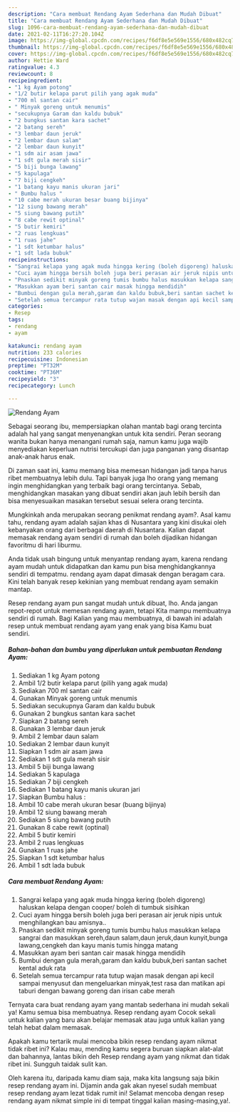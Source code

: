 ```yaml
---
description: "Cara membuat Rendang Ayam Sederhana dan Mudah Dibuat"
title: "Cara membuat Rendang Ayam Sederhana dan Mudah Dibuat"
slug: 1096-cara-membuat-rendang-ayam-sederhana-dan-mudah-dibuat
date: 2021-02-11T16:27:20.104Z
image: https://img-global.cpcdn.com/recipes/f6df8e5e569e1556/680x482cq70/rendang-ayam-foto-resep-utama.jpg
thumbnail: https://img-global.cpcdn.com/recipes/f6df8e5e569e1556/680x482cq70/rendang-ayam-foto-resep-utama.jpg
cover: https://img-global.cpcdn.com/recipes/f6df8e5e569e1556/680x482cq70/rendang-ayam-foto-resep-utama.jpg
author: Hettie Ward
ratingvalue: 4.3
reviewcount: 8
recipeingredient:
- "1 kg Ayam potong"
- "1/2 butir kelapa parut pilih yang agak muda"
- "700 ml santan cair"
- " Minyak goreng untuk menumis"
- "secukupnya Garam dan kaldu bubuk"
- "2 bungkus santan kara sachet"
- "2 batang sereh"
- "3 lembar daun jeruk"
- "2 lembar daun salam"
- "2 lembar daun kunyit"
- "1 sdm air asam jawa"
- "1 sdt gula merah sisir"
- "5 biji bunga lawang"
- "5 kapulaga"
- "7 biji cengkeh"
- "1 batang kayu manis ukuran jari"
- " Bumbu halus "
- "10 cabe merah ukuran besar buang bijinya"
- "12 siung bawang merah"
- "5 siung bawang putih"
- "8 cabe rewit optinal"
- "5 butir kemiri"
- "2 ruas lengkuas"
- "1 ruas jahe"
- "1 sdt ketumbar halus"
- "1 sdt lada bubuk"
recipeinstructions:
- "Sangrai kelapa yang agak muda hingga kering (boleh digoreng) haluskan kelapa dengan cooper/ boleh di tumbuk sisihkan"
- "Cuci ayam hingga bersih boleh juga beri perasan air jeruk nipis untuk menghilangkan bau amisnya.."
- "Pnaskan sedikit minyak goreng tumis bumbu halus masukkan kelapa sangrai dan masukkan sereh,daun salam,daun jeruk,daun kunyit,bunga lawang,cengkeh dan kayu manis tumis hingga matang"
- "Masukkan ayam beri santan cair masak hingga mendidih"
- "Bumbui dengan gula merah,garam dan kaldu bubuk,beri santan sachet kental aduk rata"
- "Setelah semua tercampur rata tutup wajan masak dengan api kecil sampai menyusut dan mengeluarkan minyak,test rasa dan matikan api taburi dengan bawang goreng dan irisan cabe merah"
categories:
- Resep
tags:
- rendang
- ayam

katakunci: rendang ayam 
nutrition: 233 calories
recipecuisine: Indonesian
preptime: "PT32M"
cooktime: "PT36M"
recipeyield: "3"
recipecategory: Lunch

---
```



![Rendang Ayam](https://img-global.cpcdn.com/recipes/f6df8e5e569e1556/680x482cq70/rendang-ayam-foto-resep-utama.jpg)

Sebagai seorang ibu, mempersiapkan olahan mantab bagi orang tercinta adalah hal yang sangat menyenangkan untuk kita sendiri. Peran seorang  wanita bukan hanya menangani rumah saja, namun kamu juga wajib menyediakan keperluan nutrisi tercukupi dan juga panganan yang disantap anak-anak harus enak.

Di zaman  saat ini, kamu memang bisa memesan hidangan jadi tanpa harus ribet membuatnya lebih dulu. Tapi banyak juga lho orang yang memang ingin menghidangkan yang terbaik bagi orang tercintanya. Sebab, menghidangkan masakan yang dibuat sendiri akan jauh lebih bersih dan bisa menyesuaikan masakan tersebut sesuai selera orang tercinta. 



Mungkinkah anda merupakan seorang penikmat rendang ayam?. Asal kamu tahu, rendang ayam adalah sajian khas di Nusantara yang kini disukai oleh kebanyakan orang dari berbagai daerah di Nusantara. Kalian dapat memasak rendang ayam sendiri di rumah dan boleh dijadikan hidangan favoritmu di hari liburmu.

Anda tidak usah bingung untuk menyantap rendang ayam, karena rendang ayam mudah untuk didapatkan dan kamu pun bisa menghidangkannya sendiri di tempatmu. rendang ayam dapat dimasak dengan beragam cara. Kini telah banyak resep kekinian yang membuat rendang ayam semakin mantap.

Resep rendang ayam pun sangat mudah untuk dibuat, lho. Anda jangan repot-repot untuk memesan rendang ayam, tetapi Kita mampu membuatnya sendiri di rumah. Bagi Kalian yang mau membuatnya, di bawah ini adalah resep untuk membuat rendang ayam yang enak yang bisa Kamu buat sendiri.

<!--inarticleads1-->

##### Bahan-bahan dan bumbu yang diperlukan untuk pembuatan Rendang Ayam:

1. Sediakan 1 kg Ayam potong
1. Ambil 1/2 butir kelapa parut (pilih yang agak muda)
1. Sediakan 700 ml santan cair
1. Gunakan  Minyak goreng untuk menumis
1. Sediakan secukupnya Garam dan kaldu bubuk
1. Gunakan 2 bungkus santan kara sachet
1. Siapkan 2 batang sereh
1. Gunakan 3 lembar daun jeruk
1. Ambil 2 lembar daun salam
1. Sediakan 2 lembar daun kunyit
1. Siapkan 1 sdm air asam jawa
1. Sediakan 1 sdt gula merah sisir
1. Ambil 5 biji bunga lawang
1. Sediakan 5 kapulaga
1. Sediakan 7 biji cengkeh
1. Sediakan 1 batang kayu manis ukuran jari
1. Siapkan  Bumbu halus :
1. Ambil 10 cabe merah ukuran besar (buang bijinya)
1. Ambil 12 siung bawang merah
1. Sediakan 5 siung bawang putih
1. Gunakan 8 cabe rewit (optinal)
1. Ambil 5 butir kemiri
1. Ambil 2 ruas lengkuas
1. Gunakan 1 ruas jahe
1. Siapkan 1 sdt ketumbar halus
1. Ambil 1 sdt lada bubuk




<!--inarticleads2-->

##### Cara membuat Rendang Ayam:

1. Sangrai kelapa yang agak muda hingga kering (boleh digoreng) haluskan kelapa dengan cooper/ boleh di tumbuk sisihkan
1. Cuci ayam hingga bersih boleh juga beri perasan air jeruk nipis untuk menghilangkan bau amisnya..
1. Pnaskan sedikit minyak goreng tumis bumbu halus masukkan kelapa sangrai dan masukkan sereh,daun salam,daun jeruk,daun kunyit,bunga lawang,cengkeh dan kayu manis tumis hingga matang
1. Masukkan ayam beri santan cair masak hingga mendidih
1. Bumbui dengan gula merah,garam dan kaldu bubuk,beri santan sachet kental aduk rata
1. Setelah semua tercampur rata tutup wajan masak dengan api kecil sampai menyusut dan mengeluarkan minyak,test rasa dan matikan api taburi dengan bawang goreng dan irisan cabe merah




Ternyata cara buat rendang ayam yang mantab sederhana ini mudah sekali ya! Kamu semua bisa membuatnya. Resep rendang ayam Cocok sekali untuk kalian yang baru akan belajar memasak atau juga untuk kalian yang telah hebat dalam memasak.

Apakah kamu tertarik mulai mencoba bikin resep rendang ayam nikmat tidak ribet ini? Kalau mau, mending kamu segera buruan siapkan alat-alat dan bahannya, lantas bikin deh Resep rendang ayam yang nikmat dan tidak ribet ini. Sungguh taidak sulit kan. 

Oleh karena itu, daripada kamu diam saja, maka kita langsung saja bikin resep rendang ayam ini. Dijamin anda gak akan nyesel sudah membuat resep rendang ayam lezat tidak rumit ini! Selamat mencoba dengan resep rendang ayam nikmat simple ini di tempat tinggal kalian masing-masing,ya!.


